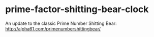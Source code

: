 prime-factor-shitting-bear-clock
================================

An update to the classic Prime Number Shitting Bear: http://alpha61.com/primenumbershittingbear/
